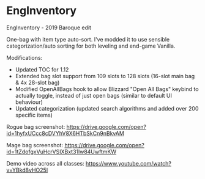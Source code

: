 # EngInventory
EngInventory - 2019 Baroque edit

One-bag with item type auto-sort. I've modded it to use sensible categorization/auto sorting for both leveling and end-game Vanilla.

Modifications:

- Updated TOC for 1.12
- Extended bag slot support from 109 slots to 128 slots (16-slot main bag & 4x 28-slot bag)
- Modified OpenAllBags hook to allow Blizzard "Open All Bags" keybind to actually toggle, instead of just open bags (similar to default UI behaviour)
- Updated categorization (updated search algorithms and added over 200 specific items)

Rogue bag screenshot: https://drive.google.com/open?id=1hyfxUCcc8cDVYhV8X6HTbSkCn9nBkvAM

Mage bag screenshot: https://drive.google.com/open?id=1tZdofgxVuHcrVSIXBxt31lw84UwftmKW

Demo video across all classes: https://www.youtube.com/watch?v=YBkd8vHO25I
